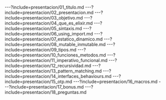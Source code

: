 ---?include=presentacion/01_titulo.md
---?include=presentacion/02_presentacion.md
---?include=presentacion/03_objetivo.md
---?include=presentacion/04_que_es_elixir.md
---?include=presentacion/05_sintaxis.md
---?include=presentacion/06_using_import.md
---?include=presentacion/07_estatico_dinamico.md
---?include=presentacion/08_mutable_inmutable.md
---?include=presentacion/09_tipos.md
---?include=presentacion/10_funciones_metodos.md
---?include=presentacion/11_imperativo_funcional.md
---?include=presentacion/12_recursividad.md
---?include=presentacion/13_pattern_matching.md
---?include=presentacion/14_interfaces_behaviours.md
---?include=presentacion/15_otp.md
---?include=presentacion/16_macros.md
---?include=presentacion/17_bonus.md
---?include=presentacion/18_preguntas.md
